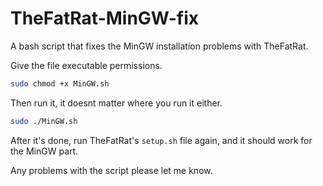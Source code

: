 # TheFatRat-MinGW-fix
A bash script that fixes the MinGW installation problems with TheFatRat.

Give the file executable permissions.
```zsh
sudo chmod +x MinGW.sh
```
Then run it, it doesnt matter where you run it either.
```zsh
sudo ./MinGW.sh
```
After it's done, run TheFatRat's `setup.sh` file again, and it should work for the MinGW part.

Any problems with the script please let me know.

